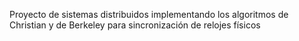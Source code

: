 Proyecto de sistemas distribuidos implementando los algoritmos de Christian y de Berkeley para sincronización de relojes físicos
